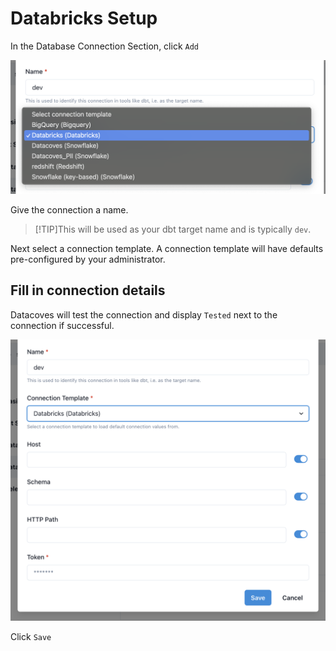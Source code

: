 # Databricks Setup

In the Database Connection Section, click `Add`

![Databricks Setup Connection](./assets/connection_databricks_dropdown.png)

Give the connection a name. 

>[!TIP]This will be used as your dbt target name and is typically `dev`. 

Next select a connection template. A connection template will have defaults pre-configured by your administrator.

## Fill in connection details 

Datacoves will test the connection and display `Tested` next to the connection if successful. 


![Databricks Fields](./assets/connection_databricks_fields.png)

Click `Save`